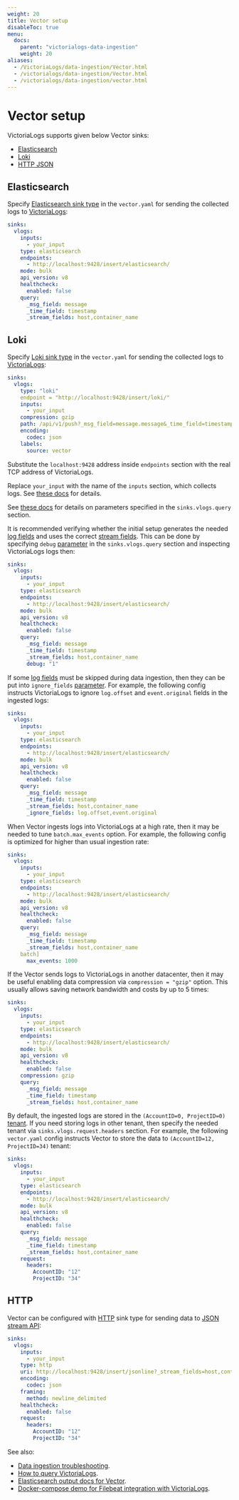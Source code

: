 ```yaml
---
weight: 20
title: Vector setup
disableToc: true
menu:
  docs:
    parent: "victorialogs-data-ingestion"
    weight: 20
aliases:
  - /VictoriaLogs/data-ingestion/Vector.html
  - /victorialogs/data-ingestion/Vector.html
  - /victorialogs/data-ingestion/vector.html
---
```

# Vector setup

VictoriaLogs supports given below Vector sinks:
- [Elasticsearch](#elasticsearch)
- [Loki](#loki)
- [HTTP JSON](#http)

## Elasticsearch

Specify [Elasticsearch sink type](https://vector.dev/docs/reference/configuration/sinks/elasticsearch/) in the `vector.yaml`
for sending the collected logs to [VictoriaLogs](https://docs.victoriametrics.com/victorialogs/):

```yaml
sinks:
  vlogs:
    inputs:
      - your_input
    type: elasticsearch
    endpoints:
      - http://localhost:9428/insert/elasticsearch/
    mode: bulk
    api_version: v8
    healthcheck:
      enabled: false
    query:
      _msg_field: message
      _time_field: timestamp
      _stream_fields: host,container_name
```

## Loki

Specify [Loki sink type](https://vector.dev/docs/reference/configuration/sinks/loki/) in the `vector.yaml`
for sending the collected logs to [VictoriaLogs](https://docs.victoriametrics.com/victorialogs/):

```yaml
sinks:
  vlogs:
    type: "loki"
    endpoint = "http://localhost:9428/insert/loki/"
    inputs:
      - your_input
    compression: gzip
    path: /api/v1/push?_msg_field=message.message&_time_field=timestamp&_stream_fields=source
    encoding:
      codec: json
    labels:
      source: vector
```

Substitute the `localhost:9428` address inside `endpoints` section with the real TCP address of VictoriaLogs.

Replace `your_input` with the name of the `inputs` section, which collects logs. See [these docs](https://vector.dev/docs/reference/configuration/sources/) for details.

See [these docs](https://docs.victoriametrics.com/victorialogs/data-ingestion/#http-parameters) for details on parameters specified
in the `sinks.vlogs.query` section.

It is recommended verifying whether the initial setup generates the needed [log fields](https://docs.victoriametrics.com/victorialogs/keyconcepts/#data-model)
and uses the correct [stream fields](https://docs.victoriametrics.com/victorialogs/keyconcepts/#stream-fields).
This can be done by specifying `debug` [parameter](https://docs.victoriametrics.com/victorialogs/data-ingestion/#http-parameters)
in the `sinks.vlogs.query` section and inspecting VictoriaLogs logs then:

```yaml
sinks:
  vlogs:
    inputs:
      - your_input
    type: elasticsearch
    endpoints:
      - http://localhost:9428/insert/elasticsearch/
    mode: bulk
    api_version: v8
    healthcheck:
      enabled: false
    query:
      _msg_field: message
      _time_field: timestamp
      _stream_fields: host,container_name
      debug: "1"
```

If some [log fields](https://docs.victoriametrics.com/victorialogs/keyconcepts/#data-model) must be skipped
during data ingestion, then they can be put into `ignore_fields` [parameter](https://docs.victoriametrics.com/victorialogs/data-ingestion/#http-parameters).
For example, the following config instructs VictoriaLogs to ignore `log.offset` and `event.original` fields in the ingested logs:

```yaml
sinks:
  vlogs:
    inputs:
      - your_input
    type: elasticsearch
    endpoints:
      - http://localhost:9428/insert/elasticsearch/
    mode: bulk
    api_version: v8
    healthcheck:
      enabled: false
    query:
      _msg_field: message
      _time_field: timestamp
      _stream_fields: host,container_name
      _ignore_fields: log.offset,event.original
```

When Vector ingests logs into VictoriaLogs at a high rate, then it may be needed to tune `batch.max_events` option.
For example, the following config is optimized for higher than usual ingestion rate:

```yaml
sinks:
  vlogs:
    inputs:
      - your_input
    type: elasticsearch
    endpoints:
      - http://localhost:9428/insert/elasticsearch/
    mode: bulk
    api_version: v8
    healthcheck:
      enabled: false
    query: 
      _msg_field: message
      _time_field: timestamp
      _stream_fields: host,container_name
    batch]
      max_events: 1000
```

If the Vector sends logs to VictoriaLogs in another datacenter, then it may be useful enabling data compression via `compression = "gzip"` option.
This usually allows saving network bandwidth and costs by up to 5 times:

```yaml
sinks:
  vlogs:
    inputs:
      - your_input
    type: elasticsearch
    endpoints:
      - http://localhost:9428/insert/elasticsearch/
    mode: bulk
    api_version: v8
    healthcheck:
      enabled: false
    compression: gzip
    query:
      _msg_field: message
      _time_field: timestamp
      _stream_fields: host,container_name
```

By default, the ingested logs are stored in the `(AccountID=0, ProjectID=0)` [tenant](https://docs.victoriametrics.com/victorialogs/keyconcepts/#multitenancy).
If you need storing logs in other tenant, then specify the needed tenant via `sinks.vlogs.request.headers` section.
For example, the following `vector.yaml` config instructs Vector to store the data to `(AccountID=12, ProjectID=34)` tenant:

```yaml
sinks:
  vlogs:
    inputs:
      - your_input
    type: elasticsearch
    endpoints:
      - http://localhost:9428/insert/elasticsearch/
    mode: bulk
    api_version: v8
    healthcheck:
      enabled: false
    query:
      _msg_field: message
      _time_field: timestamp
      _stream_fields: host,container_name
    request:
      headers:
        AccountID: "12"
        ProjectID: "34"
```

## HTTP

Vector can be configured with [HTTP](https://vector.dev/docs/reference/configuration/sinks/http/) sink type 
for sending data to [JSON stream API](https://docs.victoriametrics.com/victorialogs/data-ingestion/#json-stream-api):

```yaml
sinks:
  vlogs:
    inputs:
      - your_input
    type: http
    uri: http://localhost:9428/insert/jsonline?_stream_fields=host,container_name&_msg_field=message&_time_field=timestamp
    encoding:
      codec: json
    framing:
      method: newline_delimited
    healthcheck:
      enabled: false
    request:
      headers:
        AccountID: "12"
        ProjectID: "34"
```

See also:

- [Data ingestion troubleshooting](https://docs.victoriametrics.com/victorialogs/data-ingestion/#troubleshooting).
- [How to query VictoriaLogs](https://docs.victoriametrics.com/victorialogs/querying/).
- [Elasticsearch output docs for Vector](https://vector.dev/docs/reference/configuration/sinks/elasticsearch/).
- [Docker-compose demo for Filebeat integration with VictoriaLogs](https://github.com/VictoriaMetrics/VictoriaMetrics/tree/master/deployment/docker/victorialogs/vector-docker).
